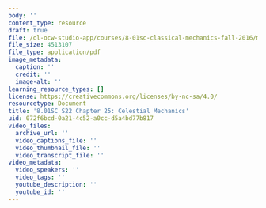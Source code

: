 ```yaml
---
body: ''
content_type: resource
draft: true
file: /ol-ocw-studio-app/courses/8-01sc-classical-mechanics-fall-2016/mit8_01scs22_chapter25new.pdf
file_size: 4513107
file_type: application/pdf
image_metadata:
  caption: ''
  credit: ''
  image-alt: ''
learning_resource_types: []
license: https://creativecommons.org/licenses/by-nc-sa/4.0/
resourcetype: Document
title: '8.01SC S22 Chapter 25: Celestial Mechanics'
uid: 072f6bcd-0a21-4c52-a0cc-d5a4bd77b817
video_files:
  archive_url: ''
  video_captions_file: ''
  video_thumbnail_file: ''
  video_transcript_file: ''
video_metadata:
  video_speakers: ''
  video_tags: ''
  youtube_description: ''
  youtube_id: ''
---
```

